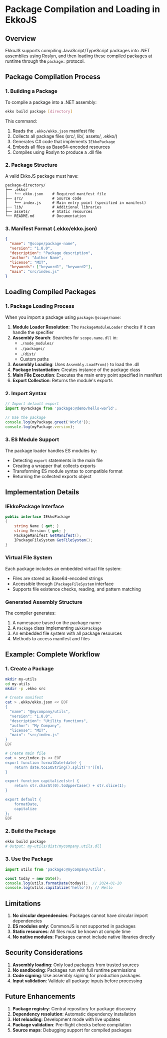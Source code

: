 # Package Compilation and Loading in EkkoJS

## Overview

EkkoJS supports compiling JavaScript/TypeScript packages into .NET assemblies using Roslyn, and then loading these compiled packages at runtime through the `package:` protocol.

## Package Compilation Process

### 1. Building a Package

To compile a package into a .NET assembly:

```bash
ekko build package [directory]
```

This command:
1. Reads the `.ekko/ekko.json` manifest file
2. Collects all package files (src/, lib/, assets/, .ekko/)
3. Generates C# code that implements `IEkkoPackage`
4. Embeds all files as Base64-encoded resources
5. Compiles using Roslyn to produce a .dll file

### 2. Package Structure

A valid EkkoJS package must have:
```
package-directory/
├── .ekko/
│   └── ekko.json    # Required manifest file
├── src/             # Source code
│   └── index.js     # Main entry point (specified in manifest)
├── lib/             # Additional libraries
├── assets/          # Static resources
└── README.md        # Documentation
```

### 3. Manifest Format (.ekko/ekko.json)

```json
{
  "name": "@scope/package-name",
  "version": "1.0.0",
  "description": "Package description",
  "author": "Author Name",
  "license": "MIT",
  "keywords": ["keyword1", "keyword2"],
  "main": "src/index.js"
}
```

## Loading Compiled Packages

### 1. Package Loading Process

When you import a package using `package:@scope/name`:

1. **Module Loader Resolution**: The `PackageModuleLoader` checks if it can handle the specifier
2. **Assembly Search**: Searches for `scope.name.dll` in:
   - `./node_modules/`
   - `./packages/`
   - `./dist/`
   - Custom paths
3. **Assembly Loading**: Uses `Assembly.LoadFrom()` to load the .dll
4. **Package Instantiation**: Creates instance of the package class
5. **Main File Execution**: Executes the main entry point specified in manifest
6. **Export Collection**: Returns the module's exports

### 2. Import Syntax

```javascript
// Import default export
import myPackage from 'package:@demo/hello-world';

// Use the package
console.log(myPackage.greet('World'));
console.log(myPackage.version);
```

### 3. ES Module Support

The package loader handles ES modules by:
- Detecting `export` statements in the main file
- Creating a wrapper that collects exports
- Transforming ES module syntax to compatible format
- Returning the collected exports object

## Implementation Details

### IEkkoPackage Interface

```csharp
public interface IEkkoPackage
{
    string Name { get; }
    string Version { get; }
    PackageManifest GetManifest();
    IPackageFileSystem GetFileSystem();
}
```

### Virtual File System

Each package includes an embedded virtual file system:
- Files are stored as Base64-encoded strings
- Accessible through `IPackageFileSystem` interface
- Supports file existence checks, reading, and pattern matching

### Generated Assembly Structure

The compiler generates:
1. A namespace based on the package name
2. A `Package` class implementing `IEkkoPackage`
3. An embedded file system with all package resources
4. Methods to access manifest and files

## Example: Complete Workflow

### 1. Create a Package

```bash
mkdir my-utils
cd my-utils
mkdir -p .ekko src

# Create manifest
cat > .ekko/ekko.json << EOF
{
  "name": "@mycompany/utils",
  "version": "1.0.0",
  "description": "Utility functions",
  "author": "My Company",
  "license": "MIT",
  "main": "src/index.js"
}
EOF

# Create main file
cat > src/index.js << EOF
export function formatDate(date) {
    return date.toISOString().split('T')[0];
}

export function capitalize(str) {
    return str.charAt(0).toUpperCase() + str.slice(1);
}

export default {
    formatDate,
    capitalize
};
EOF
```

### 2. Build the Package

```bash
ekko build package
# Output: my-utils/dist/mycompany.utils.dll
```

### 3. Use the Package

```javascript
import utils from 'package:@mycompany/utils';

const today = new Date();
console.log(utils.formatDate(today));  // 2024-01-20
console.log(utils.capitalize('hello')); // Hello
```

## Limitations

1. **No circular dependencies**: Packages cannot have circular import dependencies
2. **ES modules only**: CommonJS is not supported in packages
3. **Static resources**: All files must be known at compile time
4. **No native modules**: Packages cannot include native libraries directly

## Security Considerations

1. **Assembly loading**: Only load packages from trusted sources
2. **No sandboxing**: Packages run with full runtime permissions
3. **Code signing**: Use assembly signing for production packages
4. **Input validation**: Validate all package inputs before processing

## Future Enhancements

1. **Package registry**: Central repository for package discovery
2. **Dependency resolution**: Automatic dependency installation
3. **Hot reloading**: Development mode with live updates
4. **Package validation**: Pre-flight checks before compilation
5. **Source maps**: Debugging support for compiled packages